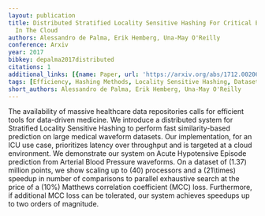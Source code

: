 ```yaml
---
layout: publication
title: Distributed Stratified Locality Sensitive Hashing For Critical Event Prediction
  In The Cloud
authors: Alessandro de Palma, Erik Hemberg, Una-May O'Reilly
conference: Arxiv
year: 2017
bibkey: depalma2017distributed
citations: 1
additional_links: [{name: Paper, url: 'https://arxiv.org/abs/1712.00206'}]
tags: [Efficiency, Hashing Methods, Locality Sensitive Hashing, Datasets]
short_authors: Alessandro de Palma, Erik Hemberg, Una-May O'Reilly
---
```

The availability of massive healthcare data repositories calls for efficient
tools for data-driven medicine. We introduce a distributed system for
Stratified Locality Sensitive Hashing to perform fast similarity-based
prediction on large medical waveform datasets. Our implementation, for an ICU
use case, prioritizes latency over throughput and is targeted at a cloud
environment. We demonstrate our system on Acute Hypotensive Episode prediction
from Arterial Blood Pressure waveforms. On a dataset of \(1.37\) million points,
we show scaling up to \(40\) processors and a \(21\times\) speedup in number of
comparisons to parallel exhaustive search at the price of a \(10%\) Matthews
correlation coefficient (MCC) loss. Furthermore, if additional MCC loss can be
tolerated, our system achieves speedups up to two orders of magnitude.